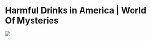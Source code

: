 <!--
id: 673668766
link: http://tumblr.atmos.org/post/673668766/harmful-drinks-in-america-world-of-mysteries
slug: harmful-drinks-in-america-world-of-mysteries
date: Mon Jun 07 2010 10:40:59 GMT-0700 (PDT)
publish: 2010-06-07
tags: 
title: Harmful Drinks in America | World Of Mysteries
-->


Harmful Drinks in America | World Of Mysteries
==============================================

![](http://24.media.tumblr.com/tumblr_l3nnsbldY81qz4sngo1_400.jpg)


